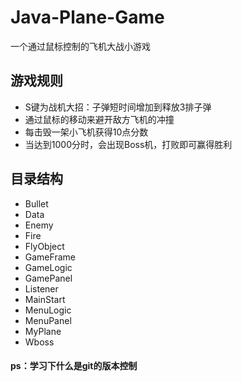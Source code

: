 
# Java-Plane-Game
一个通过鼠标控制的飞机大战小游戏
## 游戏规则

- S键为战机大招：子弹短时间增加到释放3排子弹
- 通过鼠标的移动来避开敌方飞机的冲撞
- 每击毁一架小飞机获得10点分数
- 当达到1000分时，会出现Boss机，打败即可赢得胜利

## 目录结构

- Bullet
- Data
- Enemy
- Fire
- FlyObject
- GameFrame
- GameLogic
- GamePanel
- Listener
- MainStart
- MenuLogic
- MenuPanel
- MyPlane
- Wboss

#### ps：学习下什么是git的版本控制